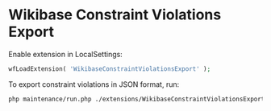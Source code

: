 # Wikibase Constraint Violations Export

Enable extension in LocalSettings:
```php
wfLoadExtension( 'WikibaseConstraintViolationsExport' );
```

To export constraint violations in JSON format, run:
```bash
php maintenance/run.php ./extensions/WikibaseConstraintViolationsExport/maintenance/ExportConstraintViolations.php
```
